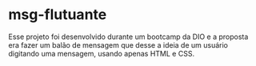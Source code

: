 # msg-flutuante
Esse projeto foi desenvolvido durante um bootcamp da DIO e a proposta era fazer um balão de mensagem que desse a ideia de um usuário digitando uma mensagem, usando apenas HTML e CSS.
